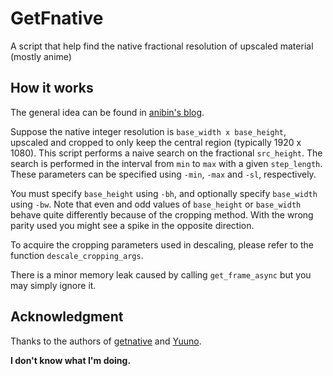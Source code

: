 # GetFnative
A script that help find the native fractional resolution of upscaled material (mostly anime)

## How it works

The general idea can be found in [anibin's blog](https://anibin.blogspot.com/2014/01/blog-post_3155.html).

Suppose the native integer resolution is `base_width x base_height`, upscaled and cropped to only keep the central region (typically 1920 x 1080). This script performs a naive search on the fractional `src_height`.
The search is performed in the interval from `min` to `max` with a given `step_length`.
These parameters can be specified using `-min`, `-max` and `-sl`, respectively.

You must specify `base_height` using `-bh`, and optionally specify `base_width` using `-bw`.
Note that even and odd values of `base_height` or `base_width` behave quite differently because of the cropping method.
With the wrong parity used you might see a spike in the opposite direction.

To acquire the cropping parameters used in descaling, please refer to the function `descale_cropping_args`.

There is a minor memory leak caused by calling `get_frame_async` but you may simply ignore it.

## Acknowledgment

Thanks to the authors of [getnative](https://github.com/Infiziert90/getnative) and [Yuuno](https://github.com/Irrational-Encoding-Wizardry/yuuno).

**I don't know what I'm doing.**
